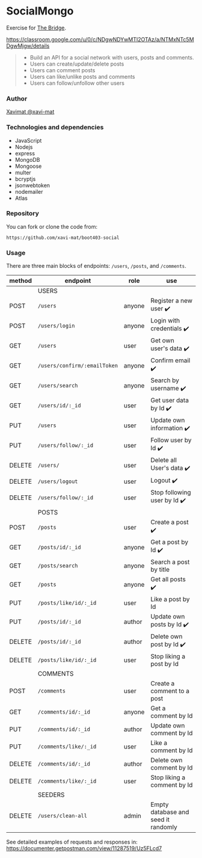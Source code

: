 # SocialMongo

Exercise for [The Bridge](https://thebridge.tech).

https://classroom.google.com/u/0/c/NDgwNDYwMTI2OTAz/a/NTMxNTc5MDgwMjgw/details

> * Build an API for a social network with users, posts and comments.
> * Users can create/update/delete posts
> * Users can comment posts
> * Users can like/unlike posts and comments
> * Users can follow/unfollow other users

### Author

[Xavimat @xavi-mat](@xavi-mat)

### Technologies and dependencies
* JavaScript
* Nodejs
* express
* MongoDB
* Mongoose
* multer
* bcryptjs
* jsonwebtoken
* nodemailer
* Atlas

### Repository
You can fork or clone the code from:
```
https://github.com/xavi-mat/boot403-social
```

### Usage
There are three main blocks of endpoints: `/users`, `/posts`, and `/comments`.

|method|endpoint|role|use|
|------|--------|----|---|
| |USERS| | |
|POST|`/users`|anyone|Register a new user ✔️|
|POST|`/users/login`|anyone|Login with credentials ✔️|
|GET|`/users`|user|Get own user's data ✔️|
|GET|`/users/confirm/:emailToken`|anyone|Confirm email ✔️|
|GET|`/users/search`|anyone|Search by username ✔️|
|GET|`/users/id/:_id`|user|Get user data by Id ✔️|
|PUT|`/users`|user|Update own information ✔️|
|PUT|`/users/follow/:_id`|user|Follow user by Id ✔️|
|DELETE|`/users/`|user|Delete all User's data ✔️|
|DELETE|`/users/logout`|user|Logout ✔️|
|DELETE|`/users/follow/:_id`|user|Stop following user by Id ✔️|
| |POSTS| | |
|POST|`/posts`|user|Create a post ✔️|
|GET|`/posts/id/:_id`|anyone|Get a post by Id ✔️|
|GET|`/posts/search`|anyone|Search a post by title|
|GET|`/posts`|anyone|Get all posts ✔️|
|PUT|`/posts/like/id/:_id`|user|Like a post by Id|
|PUT|`/posts/id/:_id`|author|Update own posts by Id ✔️|
|DELETE|`/posts/id/:_id`|author|Delete own post by Id ✔️|
|DELETE|`/posts/like/id/:_id`|user|Stop liking a post by Id|
| |COMMENTS| | |
|POST|`/comments`|user|Create a comment to a post|
|GET|`/comments/id/:_id`|anyone|Get a comment by Id|
|PUT|`/comments/id/:_id`|author|Update own comment by Id|
|PUT|`/comments/like/:_id`|user|Like a comment by Id|
|DELETE|`/comments/id/:_id`|author|Delete own comment by Id|
|DELETE|`/comments/like/:_id`|user|Stop liking a comment by Id|
| |SEEDERS| | |
|DELETE|`/users/clean-all`|admin|Empty database and seed it randomly|

See detailed examples of requests and responses in:
https://documenter.getpostman.com/view/11287519/Uz5FLcd7